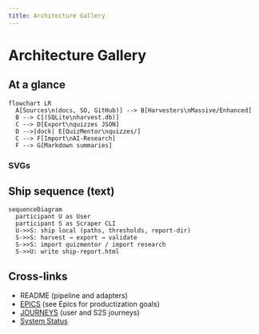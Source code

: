 ```yaml
---
title: Architecture Gallery
---
```


# Architecture Gallery

## At a glance

```mermaid
flowchart LR
  A[Sources\n(docs, SO, GitHub)] --> B[Harvesters\nMassive/Enhanced]
  B --> C[(SQLite\nharvest.db)]
  C --> D[Export\nquizzes JSON]
  D -->|dock| E[QuizMentor\nquizzes/]
  C --> F[Import\nAI-Research]
  F --> G[Markdown summaries]
```

### SVGs

<SvgGallery />

## Ship sequence (text)

```mermaid
sequenceDiagram
  participant U as User
  participant S as Scraper CLI
  U->>S: ship local (paths, thresholds, report-dir)
  S->>S: harvest → export → validate
  S->>S: import quizmentor / import research
  S->>U: write ship-report.html
```

## Cross-links
- README (pipeline and adapters)
- [EPICS](/specs/) (see Epics for productization goals)
- [JOURNEYS](/specs/) (user and S2S journeys)
- [System Status](/SYSTEM_STATUS)

